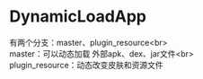 # DynamicLoadApp
有两个分支：master、plugin_resource\<br>  
    master：可以动态加载 外部apk、dex、jar文件\<br>  
    plugin_resource：动态改变皮肤和资源文件
